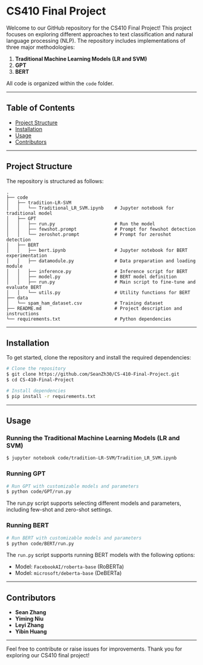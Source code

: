 # CS410 Final Project

Welcome to our GitHub repository for the CS410 Final Project! This project focuses on exploring different approaches to text classification and natural language processing (NLP). The repository includes implementations of three major methodologies:

1. **Traditional Machine Learning Models (LR and SVM)**
2. **GPT**
3. **BERT**

All code is organized within the `code` folder.

---

## Table of Contents
- [Project Structure](#project-structure)
- [Installation](#installation)
- [Usage](#usage)
- [Contributors](#contributors)

---

## Project Structure
The repository is structured as follows:

```
.
├── code
│   ├── tradition-LR-SVM
│   │   └── Traditional_LR_SVM.ipynb    # Jupyter notebook for traditional model
│   ├── GPT
│   │   ├── run.py                      # Run the model
│   │   ├── fewshot.prompt              # Prompt for fewshot detection
│   │   └── zeroshot.prompt             # Prompt for zeroshot detection
│   ├── BERT
│   │   ├── bert.ipynb                  # Jupyter notebook for BERT experimentation
│   │   ├── datamodule.py               # Data preparation and loading module
│   │   ├── inference.py                # Inference script for BERT
│   │   ├── model.py                    # BERT model definition
│   │   ├── run.py                      # Main script to fine-tune and evaluate BERT
│   │   └── utils.py                    # Utility functions for BERT
├── data
│   └── spam_ham_dataset.csv            # Training dataset
├── README.md                           # Project description and instructions
└── requirements.txt                    # Python dependencies
```

---

## Installation

To get started, clone the repository and install the required dependencies:

```bash
# Clone the repository
$ git clone https://github.com/SeanZh30/CS-410-Final-Project.git
$ cd CS-410-Final-Project

# Install dependencies
$ pip install -r requirements.txt
```

---

## Usage

### Running the Traditional Machine Learning Models (LR and SVM)

```bash
$ jupyter notebook code/tradition-LR-SVM/Tradition_LR_SVM.ipynb
```

### Running GPT

```bash
# Run GPT with customizable models and parameters
$ python code/GPT/run.py
```
The run.py script supports selecting different models and parameters, including few-shot and zero-shot settings.

### Running BERT

```bash
# Run BERT with customizable models and parameters
$ python code/BERT/run.py
```

The `run.py` script supports running BERT models with the following options:
- Model: `FacebookAI/roberta-base` (RoBERTa)
- Model: `microsoft/deberta-base` (DeBERTa)


---

## Contributors

- **Sean Zhang**
- **Yiming Niu**
- **Leyi Zhang**
- **Yibin Huang**

---

Feel free to contribute or raise issues for improvements. Thank you for exploring our CS410 final project!

